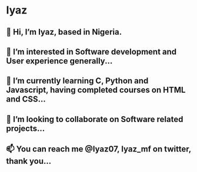 # Iyaz
## 👋 Hi, I’m Iyaz, based in Nigeria.
## 👀 I’m interested in Software development and User experience generally...
## 🌱 I’m currently learning C, Python and Javascript, having completed courses on HTML and CSS...
## 💞️ I’m looking to collaborate on Software related projects...
## 📫 You can reach me @Iyaz07, Iyaz_mf on twitter, thank you...
